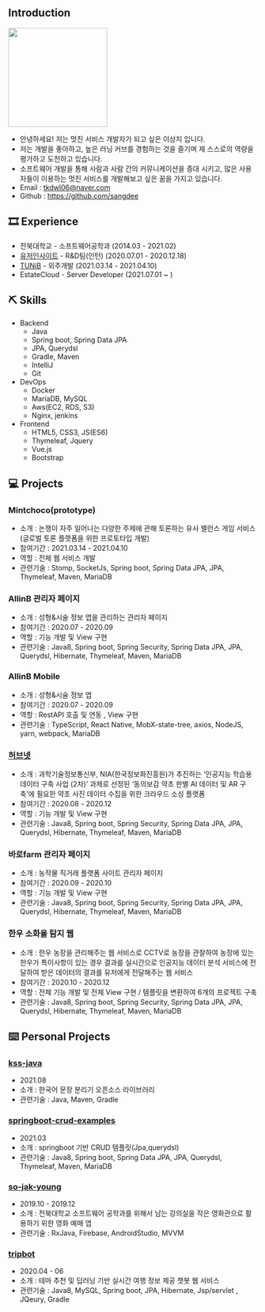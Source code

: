 ## Introduction

<img width = "200" src = "https://user-images.githubusercontent.com/40849381/106761529-41bdd280-6678-11eb-946b-0ce3034e3014.jpg">

- 안녕하세요! 저는 멋진 서비스 개발자가 되고 싶은 이상지 입니다.
- 저는 개발을 좋아하고, 높은 러닝 커브를 경험하는 것을 즐기며 제 스스로의 역량을 평가하고 도전하고 있습니다.
- 소프트웨어 개발을 통해 사람과 사람 간의 커뮤니케이션을 증대 시키고, 많은 사용자들이 이용하는 멋진 서비스를 개발해보고 싶은 꿈을 가지고 있습니다. 
- Email : tkdwl06@naver.com
- Github : https://github.com/sangdee

## 🎞 Experience
- 전북대학교 - 소프트웨어공학과 (2014.03 - 2021.02)
- [유저인사이트](https://userinsight.co.kr/) - R&D팀(인턴) (2020.07.01 - 2020.12.18)
- [TUNiB](http://tunib.ai/) - 외주개발 (2021.03.14 - 2021.04.10)
- EstateCloud - Server Developer (2021.07.01 ~ )

## ⛏️ Skills
* Backend
    * Java
    * Spring boot, Spring Data JPA
    * JPA, Querydsl
    * Gradle, Maven
    * IntelliJ
    * Git
* DevOps
    * Docker
    * MariaDB, MySQL
    * Aws(EC2, RDS, S3)
    * Nginx, jenkins
* Frontend
    * HTML5, CSS3, JS(ES6)
    * Thymeleaf, Jquery
    * Vue.js
    * Bootstrap


## 💻 Projects

### Mintchoco(prototype)
- 소개 : 논쟁이 자주 일어나는 다양한 주제에 관해 토론하는 유사 밸런스 게임 서비스(글로벌 토론 플랫폼을 위한 프로토타입 개발)
- 참여기간 : 2021.03.14 - 2021.04.10
- 역할 : 전체 웹 서비스 개발
- 관련기술 : Stomp, SocketJs, Spring boot, Spring Data JPA, JPA, Thymeleaf, Maven, MariaDB

### AllinB 관리자 페이지
- 소개 : 성형&시술 정보 앱을 관리하는 관리자 페이지
- 참여기간 : 2020.07 - 2020.09
- 역할 : 기능 개발 및 View 구현
- 관련기술 : Java8, Spring boot, Spring Security, Spring Data JPA, JPA, Querydsl, Hibernate, Thymeleaf, Maven, MariaDB

### AllinB Mobile
- 소개 : 성형&시술 정보 앱
- 참여기간 : 2020.07 - 2020.09
- 역할 : RestAPI 호출 및 연동 , View 구현
- 관련기술 : TypeScript, React Native, MobX-state-tree, axios, NodeJS, yarn, webpack, MariaDB

### [허브넷](https://herbnet.kr)
- 소개 : 과학기술정보통신부, NIA(한국정보화진흥원)가 추진하는 ‘인공지능 학습용 데이터 구축 사업 (2차)’ 과제로 선정된 ‘동의보감 약초 판별 AI 데이터 및 AR 구축’에 필요한 약초 사진 데이터 수집을 위한 크라우드 소싱 플랫폼
- 참여기간 : 2020.08 - 2020.12
- 역할 : 기능 개발 및 View 구현
- 관련기술 : Java8, Spring boot, Spring Security, Spring Data JPA, JPA, Querydsl, Hibernate, Thymeleaf, Maven, MariaDB

### 바로farm 관리자 페이지
- 소개 : 농작물 직거래 플랫폼 사이트 관리자 페이지
- 참여기간 : 2020.09 - 2020.10
- 역할 : 기능 개발 및 View 구현
- 관련기술 : Java8, Spring boot, Spring Security, Spring Data JPA, JPA, Querydsl, Hibernate, Thymeleaf, Maven, MariaDB

### 한우 소화율 탐지 웹
- 소개 : 한우 농장을 관리해주는 웹 서비스로 CCTV로 농장을 관찰하여 농장에 있는 한우가 특이사항이 있는 경우 결과를 실시간으로 인공지능 데이터 분석 서비스에 전달하여 받은 데이터의 결과를 유저에게 전달해주는 웹 서비스
- 참여기간 : 2020.10 - 2020.12
- 역할 : 전체 기능 개발 및 전체 View 구현 / 템플릿을 변환하여 6개의 프로젝트 구축
- 관련기술 : Java8, Spring boot, Spring Security, Spring Data JPA, JPA, Querydsl, Hibernate, Thymeleaf, Maven, MariaDB

## ⌨️ Personal Projects

### [kss-java](https://github.com/sangdee/kss-java)
- 2021.08
- 소개 : 한국어 문장 분리기 오픈소스 라이브러리
- 관련기술 : Java, Maven, Gradle
### [springboot-crud-examples](https://github.com/sangdee/springboot-crud-examples)
- 2021.03
- 소개 : springboot 기반 CRUD 템플릿(Jpa,querydsl)
- 관련기술 : Java8, Spring boot, Spring Data JPA, JPA, Querydsl, Thymeleaf, Maven, MariaDB 
### [so-jak-young](https://github.com/sangdee/So-Jak-Young)
- 2019.10 - 2019.12
- 소개 : 전북대학교 소프트웨어 공학과를 위해서 남는 강의실을 작은 영화관으로 활용하기 위한 영화 예매 앱
- 관련기술 : RxJava, Firebase, AndroidStudio, MVVM

### [tripbot](https://github.com/sangdee/TripBot)
- 2020.04 - 06
- 소개 : 테마 추천 및 딥러닝 기반 실시간 여행 정보 제공 챗봇 웹 서비스
- 관련기술 : Java8, MySQL, Spring boot, JPA, Hibernate, Jsp/servlet , JQeury, Gradle
